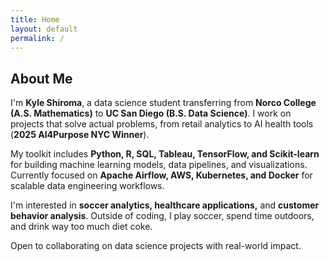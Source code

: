 ```yaml
---
title: Home
layout: default
permalink: /
---
```


  <h2>About Me</h2>
  <p>
    I'm <strong>Kyle Shiroma</strong>, a data science student transferring from <strong>Norco College (A.S. Mathematics)</strong> 
    to <strong>UC San Diego (B.S. Data Science)</strong>. I work on projects that solve actual problems, from retail analytics to AI health tools 
    (<strong>2025 AI4Purpose NYC Winner</strong>).
  </p>
  <p>
    My toolkit includes <strong>Python, R, SQL, Tableau, TensorFlow, and Scikit-learn</strong> for building machine learning models, 
    data pipelines, and visualizations. Currently focused on <strong>Apache Airflow, AWS, Kubernetes, and Docker</strong> 
    for scalable data engineering workflows.
  </p>
  <p>
    I'm interested in <strong>soccer analytics, healthcare applications,</strong> and <strong>customer behavior analysis</strong>. 
    Outside of coding, I play soccer, spend time outdoors, and drink way too much diet coke.
  </p>
  <p>
    Open to collaborating on data science projects with real-world impact.
  </p>
</div>
